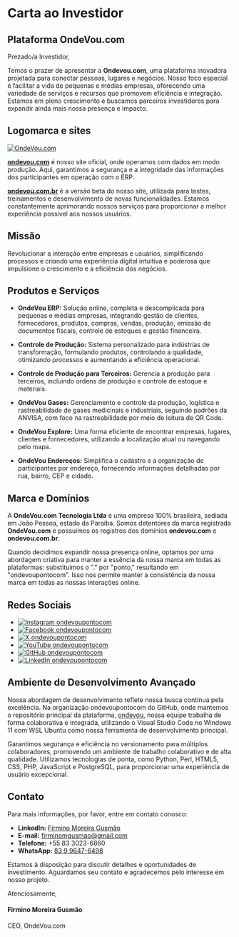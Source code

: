# Carta ao Investidor

## Plataforma OndeVou.com
Prezado/a Investidor,

Temos o prazer de apresentar a **Ondevou.com**, uma plataforma inovadora projetada para conectar pessoas, lugares e negócios. Nosso foco especial é facilitar a vida de pequenas e médias empresas, oferecendo uma variedade de serviços e recursos que promovem eficiência e integração. Estamos em pleno crescimento e buscamos parceiros investidores para expandir ainda mais nossa presença e impacto.

## Logomarca e sites
[![OndeVou.com](https://ondevou.com/img/ondevou.com_logomarca_inpi.png)](https://ondevou.com)

[**ondevou.com**](https://ondevou.com) é nosso site oficial, onde operamos com dados em modo produção. Aqui, garantimos a segurança e a integridade das informações dos participantes em operação com o ERP.

[**ondevou.com.br**](https://ondevou.com.br) é a versão beta do nosso site, utilizada para testes, treinamentos e desenvolvimento de novas funcionalidades. Estamos constantemente aprimorando nossos serviços para proporcionar a melhor experiência possível aos nossos usuários.

## Missão

Revolucionar a interação entre empresas e usuários, simplificando processos e criando uma experiência digital intuitiva e poderosa que impulsione o crescimento e a eficiência dos negócios.

## Produtos e Serviços

- **OndeVou ERP:** Solução online, completa e descomplicada para pequenas e médias empresas, integrando gestão de clientes, fornecedores, produtos, compras, vendas, produção, emissão de documentos fiscais, controle de estoques e gestão financeira.

- **Controle de Produção:** Sistema personalizado para indústrias de transformação, formulando produtos, controlando a qualidade, otimizando processos e aumentando a eficiência operacional.

- **Controle de Produção para Terceiros:** Gerencia a produção para terceiros, incluindo ordens de produção e controle de estoque e materiais.

- **OndeVou Gases:** Gerenciamento e controle da produção, logística e rastreabilidade de gases medicinais e industriais, seguindo padrões da ANVISA, com foco na rastreabilidade por meio de leitura de QR Code.

- **OndeVou Explore:** Uma forma eficiente de encontrar empresas, lugares, clientes e fornecedores, utilizando a localização atual ou navegando pelo mapa.

- **OndeVou Endereços:** Simplifica o cadastro e a organização de participantes por endereço, fornecendo informações detalhadas por rua, bairro, CEP e cidade.

## Marca e Domínios

A **OndeVou.com Tecnologia Ltda** é uma empresa 100% brasileira, sediada em João Pessoa, estado da Paraíba. Somos detentores da marca registrada **OndeVou.com** e possuímos os registros dos domínios **ondevou.com** e **ondevou.com.br**.

Quando decidimos expandir nossa presença online, optamos por uma abordagem criativa para manter a essência da nossa marca em todas as plataformas: substituímos o "." por "ponto," resultando em "ondevoupontocom". Isso nos permite manter a consistência da nossa marca em todas as nossas interações online.

## Redes Sociais

- [![Instagram](https://ondevou.com.br/icon/instagram.png) ondevoupontocom](https://instagram.com/ondevoupontocom)
- [![Facebook](https://ondevou.com.br/icon/facebook.png) ondevoupontocom](https://facebook.com/ondevoupontocom)
- [![X](https://ondevou.com.br/icon/x.png?v2) ondevoupontocom](https://x.com/ondevoupontocom)
- [![YouTube](https://ondevou.com.br/icon/youtube.png) ondevoupontocom](https://youtube.com/ondevoupontocom)
- [![GitHub](https://ondevou.com.br/icon/github.png) ondevoupontocom](https://github.com/ondevoupontocom)
- [![LinkedIn](https://ondevou.com.br/icon/linkedin.png) ondevoupontocom](https://linkedin.com/company/ondevoupontocom)

## Ambiente de Desenvolvimento Avançado

Nossa abordagem de desenvolvimento reflete nossa busca contínua pela excelência. Na organização ondevoupontocom do GitHub, onde mantemos o repositório principal da plataforma, [ondevou](https://github.com/ondevoupontocom/ondevou), nossa equipe trabalha de forma colaborativa e integrada, utilizando o Visual Studio Code no Windows 11 com WSL Ubuntu como nossa ferramenta de desenvolvimento principal.

Garantimos segurança e eficiência no versionamento para múltiplos colaboradores, promovendo um ambiente de trabalho colaborativo e de alta qualidade. Utilizamos tecnologias de ponta, como Python, Perl, HTML5, CSS, PHP, JavaScript e PostgreSQL, para proporcionar uma experiência de usuário excepcional.

## Contato

Para mais informações, por favor, entre em contato conosco:

- **LinkedIn:** [Firmino Moreira Gusmão](https://www.linkedin.com/in/firminomgusmao)
- **E-mail:** firminomgusmao@gmail.com
- **Telefone:** +55 83 3023-6860
- **WhatsApp:** [83 9 9647-6498](https://wa.me/5583996476498)

Estamos à disposição para discutir detalhes e oportunidades de investimento. Aguardamos seu contato e agradecemos pelo interesse em nosso projeto.

Atenciosamente,

#### Firmino Moreira Gusmão
CEO, OndeVou.com
